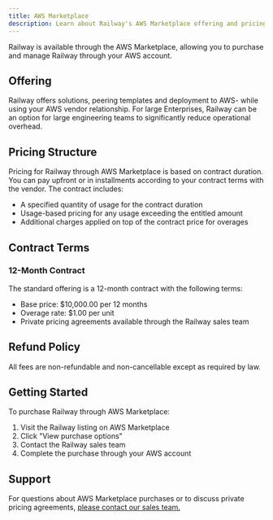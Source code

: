 ```yaml
---
title: AWS Marketplace
description: Learn about Railway's AWS Marketplace offering and pricing.
---
```


Railway is available through the AWS Marketplace, allowing you to purchase and manage Railway through your AWS account.

## Offering

Railway offers solutions, peering templates and deployment to AWS- while using your AWS vendor relationship. For large Enterprises, Railway can be an option for large engineering teams to significantly reduce operational overhead.

## Pricing Structure

Pricing for Railway through AWS Marketplace is based on contract duration. You can pay upfront or in installments according to your contract terms with the vendor. The contract includes:

- A specified quantity of usage for the contract duration
- Usage-based pricing for any usage exceeding the entitled amount
- Additional charges applied on top of the contract price for overages

## Contract Terms

### 12-Month Contract

The standard offering is a 12-month contract with the following terms:

- Base price: $10,000.00 per 12 months
- Overage rate: $1.00 per unit
- Private pricing agreements available through the Railway sales team

## Refund Policy

All fees are non-refundable and non-cancellable except as required by law.

## Getting Started

To purchase Railway through AWS Marketplace:

1. Visit the Railway listing on AWS Marketplace
2. Click "View purchase options"
3. Contact the Railway sales team
4. Complete the purchase through your AWS account

## Support

For questions about AWS Marketplace purchases or to discuss private pricing agreements, [please contact our sales team.](https://cal.com/team/railway/work-with-railway)
